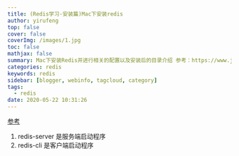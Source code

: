 ```yaml
---
title: (Redis学习-安装篇)Mac下安装redis
author: yirufeng
top: false
cover: false
coverImg: /images/1.jpg
toc: false
mathjax: false
summary: Mac下安装Redis并进行相关的配置以及安装后的目录介绍 参考：https://www.jianshu.com/p/bb7c19c5fc47
categories: redis
keywords: redis
sidebar: [blogger, webinfo, tagcloud, category]
tags:
  - redis
date: 2020-05-22 10:31:26
---
```


[参考](https://www.jianshu.com/p/bb7c19c5fc47)

1. redis-server 是服务端启动程序
2. redis-cli 是客户端启动程序

